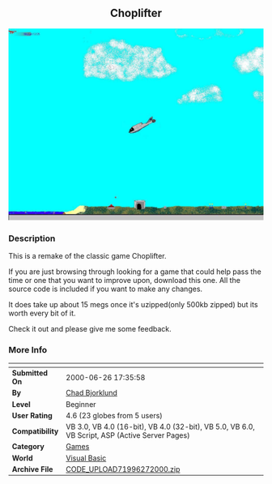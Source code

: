 ﻿<div align="center">

## Choplifter

<img src="PIC2000627934508310.jpg">
</div>

### Description

This is a remake of the classic game Choplifter.

If you are just browsing through looking for a game that could help pass the time or one that you want to improve upon, download this one. All the source code is included if you want to make any changes.

It does take up about 15 megs once it's uzipped(only 500kb zipped) but its worth every bit of it.

Check it out and please give me some feedback.
 
### More Info
 


<span>             |<span>
---                |---
**Submitted On**   |2000-06-26 17:35:58
**By**             |[Chad Bjorklund](https://github.com/Planet-Source-Code/PSCIndex/blob/master/ByAuthor/chad-bjorklund.md)
**Level**          |Beginner
**User Rating**    |4.6 (23 globes from 5 users)
**Compatibility**  |VB 3\.0, VB 4\.0 \(16\-bit\), VB 4\.0 \(32\-bit\), VB 5\.0, VB 6\.0, VB Script, ASP \(Active Server Pages\) 
**Category**       |[Games](https://github.com/Planet-Source-Code/PSCIndex/blob/master/ByCategory/games__1-38.md)
**World**          |[Visual Basic](https://github.com/Planet-Source-Code/PSCIndex/blob/master/ByWorld/visual-basic.md)
**Archive File**   |[CODE\_UPLOAD71996272000\.zip](https://github.com/Planet-Source-Code/chad-bjorklund-choplifter__1-9303/archive/master.zip)








